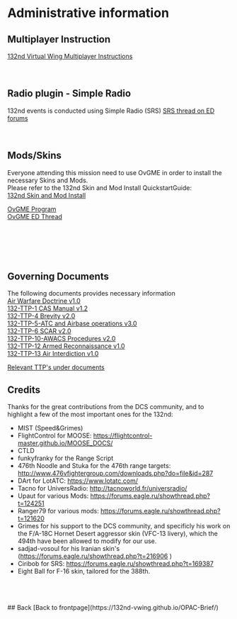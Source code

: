 # Administrative information


## Multiplayer Instruction
[132nd Virtual Wing Multiplayer Instructions](https://cloud.132virtualwing.org/s/NDtZWdGmmwoe4ei)
<br>
<br>
<br>
## Radio plugin - Simple Radio
132nd events is conducted using Simple Radio (SRS)
[SRS thread on ED forums](https://forums.eagle.ru/showthread.php?t=169387)
<br>
<br>
<br>
## Mods/Skins
Everyone attending this mission need to use OvGME in order to install the necessary Skins and Mods. <br>
Please refer to the 132nd Skin and Mod Install QuickstartGuide: <br>
[132nd Skin and Mod Install](https://www.dropbox.com/s/jtftoqwto3tkbbp/DCS%202.5%20Mod%20Install_QuickCard.pdf?raw=1)

[OvGME Program](https://drive.google.com/file/d/1qs-8gFBibQbFnlVCvMYAFrAB2_nGd-Qy/view?usp=sharing) 
<br>
[OvGME ED Thread](https://forums.eagle.ru/showthread.php?t=171956)
<br>
<br>
<br>
<br>
<br>
<br>


## Governing Documents
The following documents provides necessary information <br>
[Air Warfare Doctrine v1.0](https://cloud.132virtualwing.org/s/z5eDWAAB4SC9AQi) <br> 
[132-TTP-1 CAS Manual v1.2](https://cloud.132virtualwing.org/s/mwnkkWGiTSsgdKD) <br>
[132-TTP-4 Brevity v2.0](https://cloud.132virtualwing.org/s/CLD54EftnRnMJ8X) <br>
[132-TTP-5-ATC and Airbase operations v3.0](https://cloud.132virtualwing.org/s/3xpcZdyaKpBpwmc) <br>
[132-TTP-6 SCAR v2.0](https://cloud.132virtualwing.org/s/xWSCMoLiiXr36iy) <br>
[132-TTP-10-AWACS Procedures v2.0](https://cloud.132virtualwing.org/s/6DW2MKT6RtnNraz) <br>
[132-TTP-12 Armed Reconnaissance v1.0](https://cloud.132virtualwing.org/s/kK62jdZceY9m8Nq) <br>
[132-TTP-13 Air Interdiction v1.0](https://cloud.132virtualwing.org/s/Fei9PNNfK23makb) <br>

[Relevant TTP's under documents](http://132virtualwing.org/index.php/page/documents) <br>




## Credits
Thanks for the great contributions from the DCS community, and to highlight a few of the most important ones for the 132nd:
- MIST (Speed&Grimes) <br>
- FlightControl for MOOSE: https://flightcontrol-master.github.io/MOOSE_DOCS/ <br>
- CTLD <br>
- funkyfranky for the Range Script <br>
- 476th Noodle and Stuka for the 476th range targets: http://www.476vfightergroup.com/downloads.php?do=file&id=287 <br>
- DArt for LotATC: https://www.lotatc.com/ <br>
- Tacno for UniversRadio: http://tacnoworld.fr/universradio/ <br>
- Upaut for various Mods: https://forums.eagle.ru/showthread.php?t=124251 <br>
- Ranger79 for various mods: https://forums.eagle.ru/showthread.php?t=121620 <br>
- Grimes for his support to the DCS community, and specificly his work on the F/A-18C Hornet Desert aggressor skin (VFC-13 livery), which the 494th have been allowed to modify for our use. <br>
- sadjad-vosoul for his Iranian skin's (https://forums.eagle.ru/showthread.php?t=216906 ) <br>
- Ciribob for SRS: https://forums.eagle.ru/showthread.php?t=169387
- Eight Ball for F-16 skin, tailored for the  388th.
<br>
<br>
<br>
## Back
[Back to frontpage](https://132nd-vwing.github.io/OPAC-Brief/)